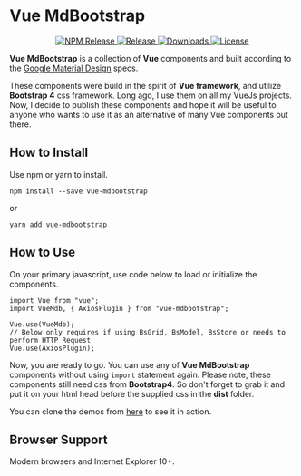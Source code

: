 # Vue MdBootstrap

<p align="center">
  <a href="https://www.npmjs.com/package/vue-mdbootstrap">
    <img src="https://flat.badgen.net/npm/v/vue-mdbootstrap" alt="NPM Release">
  </a>
  <a href="https://github.com/ahmadfajar/vue-mdbootstrap">
    <img src="https://flat.badgen.net/github/release/ahmadfajar/vue-mdbootstrap" alt="Release">
  </a>
  <a href="https://www.npmjs.com/package/vue-mdbootstrap">
    <img src="https://flat.badgen.net/npm/dt/vue-mdbootstrap" alt="Downloads">
  </a>
  <a href="https://www.npmjs.com/package/vue-mdbootstrap">
    <img src="https://flat.badgen.net/github/license/ahmadfajar/vue-mdbootstrap" alt="License">
  </a>
</p>


**Vue MdBootstrap** is a collection of **Vue** components and built according to 
the <a href="https://material.io/design" target="_blank">Google Material Design</a> specs.


These components were build in the spirit of **Vue framework**, and utilize **Bootstrap 4** 
css framework. Long ago, I use them on all my VueJs projects. Now, I decide to publish 
these components and hope it will be useful to anyone who wants to use it as an alternative of
many Vue components out there. 

## How to Install

Use npm or yarn to install.

```shell script
npm install --save vue-mdbootstrap
```
or
```shell script
yarn add vue-mdbootstrap
```

## How to Use
On your primary javascript, use code below to load or initialize the components.

```shell script
import Vue from "vue";
import VueMdb, { AxiosPlugin } from "vue-mdbootstrap";

Vue.use(VueMdb);
// Below only requires if using BsGrid, BsModel, BsStore or needs to perform HTTP Request
Vue.use(AxiosPlugin);
````

Now, you are ready to go. You can use any of **Vue MdBootstrap** components without using `import` statement again. 
Please note, these components still need css from **Bootstrap4**. So don't forget to grab it and put it on
your html head before the supplied css in the **dist** folder.

You can clone the demos from [here](https://github.com/ahmadfajar/vue-mdbootstrap-demos) to see it in action.

## Browser Support

Modern browsers and Internet Explorer 10+.
